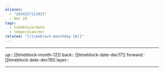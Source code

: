 ```yaml
---
aliases:
  - "2024327113833"
  - Dec 18
tags:
  - timeblock/date
  - temporalanchor
related: "[[timeblock-monthday-18]]"
---
```




***

up:: [[timeblock-month-12]]
back:: [[timeblock-date-dec17]]
forward:: [[timeblock-date-dec19]]
layer:: 

***

